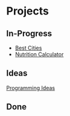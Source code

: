 <!-- TITLE: Tech -->
<!-- SUBTITLE: A quick summary of Tech -->
# Projects
## In-Progress
* [Best Cities](/home/tech/projects/current/best-cities)
* [Nutrition Calculator](/home/tech/projects/current/nutrition-calculator)
## Ideas
[Programming Ideas](/home/tech/ideas)
## Done